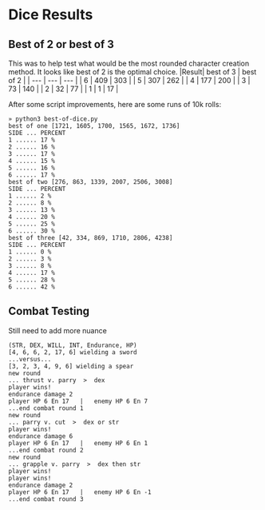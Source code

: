 # Dice Results
## Best of 2 or best of 3
This was to help test what would be the most rounded character creation method. It looks like best of 2 is the optimal choice.
|Result| best of 3 | best of 2 |
| --- | --- | --- |
| 6   | 409 | 303 |
| 5   | 307 | 262 |
| 4   | 177 | 200 |
| 3   | 73  | 140 |
| 2   | 32  | 77  |
| 1   | 1   | 17  |

After some script improvements, here are some runs of 10k rolls:
```
» python3 best-of-dice.py 
best of one [1721, 1605, 1700, 1565, 1672, 1736]
SIDE ... PERCENT
1 ...... 17 %
2 ...... 16 %
3 ...... 17 %
4 ...... 15 %
5 ...... 16 %
6 ...... 17 %
best of two [276, 863, 1339, 2007, 2506, 3008]
SIDE ... PERCENT
1 ...... 2 %
2 ...... 8 %
3 ...... 13 %
4 ...... 20 %
5 ...... 25 %
6 ...... 30 %
best of three [42, 334, 869, 1710, 2806, 4238]
SIDE ... PERCENT
1 ...... 0 %
2 ...... 3 %
3 ...... 8 %
4 ...... 17 %
5 ...... 28 %
6 ...... 42 %
```

## Combat Testing
Still need to add more nuance

```
(STR, DEX, WILL, INT, Endurance, HP)
[4, 6, 6, 2, 17, 6] wielding a sword
...versus...
[3, 2, 3, 4, 9, 6] wielding a spear
new round
... thrust v. parry  >  dex
player wins!
endurance damage 2
player HP 6 En 17   |   enemy HP 6 En 7
...end combat round 1
new round
... parry v. cut  >  dex or str
player wins!
endurance damage 6
player HP 6 En 17   |   enemy HP 6 En 1
...end combat round 2
new round
... grapple v. parry  >  dex then str
player wins!
player wins!
endurance damage 2
player HP 6 En 17   |   enemy HP 6 En -1
...end combat round 3
```
